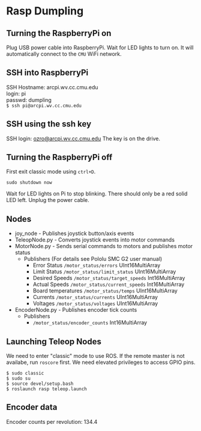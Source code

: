 # Rasp Dumpling
## Turning the RaspberryPi on
Plug USB power cable into RaspberryPi. Wait for LED lights to turn on. It will automatically connect to the `CMU` WiFi network.

## SSH into RaspberryPi
SSH Hostname: arcpi.wv.cc.cmu.edu  
login: pi  
passwd: dumpling  
```$ ssh pi@arcpi.wv.cc.cmu.edu```

## SSH using the ssh key
SSH login: ozro@arcpi.wv.cc.cmu.edu
The key is on the drive.

## Turning the RaspberryPi off
First exit classic mode using `ctrl+D`.
```
sudo shutdown now
```
Wait for LED lights on Pi to stop blinking. There should only be a red solid LED left. Unplug the power cable.

## Nodes
* joy_node - Publishes joystick button/axis events
* TeleopNode.py - Converts joystick events into motor commands
* MotorNode.py - Sends serial commands to motors and publishes motor status
  * Publishers (For details see Pololu SMC G2 user manual)
    * Error Status `/motor_status/errors` UInt16MultiArray
    * Limit Status `/motor_status/limit_status` UInt16MultiArray
    * Desired Speeds `/motor_status/target_speeds` Int16MultiArray
    * Actual Speeds `/motor_status/current_speeds` Int16MultiArray
    * Board temperatures `/motor_status/temps` UInt16MultiArray
    * Currents `/motor_status/currents` UInt16MultiArray
    * Voltages `/motor_status/voltages` UInt16MultiArray
* EncoderNode.py - Publishes encoder tick counts
  * Publishers
    * `/motor_status/encoder_counts` Int16MultiArray

## Launching Teleop Nodes
We need to enter "classic" mode to use ROS.
If the remote master is not availabe, run `roscore` first.
We need elevated privileges to access GPIO pins.
```
$ sudo classic
$ sudo su
$ source devel/setup.bash
$ roslaunch rasp teleop.launch
```

## Encoder data
Encoder counts per revolution: 134.4
